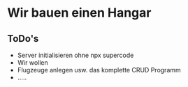 # Wir bauen einen Hangar

## ToDo's

- Server initialisieren ohne npx supercode
- Wir wollen 
 - Flugzeuge anlegen usw. das komplette CRUD Programm
 - .....